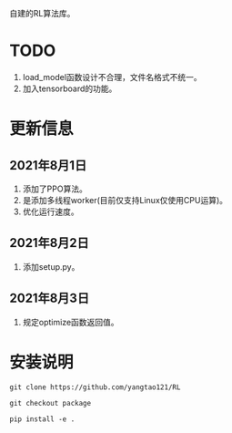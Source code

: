 自建的RL算法库。
# TODO
1. load_model函数设计不合理，文件名格式不统一。
2. 加入tensorboard的功能。
# 更新信息
## 2021年8月1日
1. 添加了PPO算法。
2. 是添加多线程worker(目前仅支持Linux仅使用CPU运算)。
3. 优化运行速度。
## 2021年8月2日
1. 添加setup.py。
## 2021年8月3日
1. 规定optimize函数返回值。

# 安装说明
`git clone https://github.com/yangtao121/RL
`

`git checkout package`

`pip install -e .`